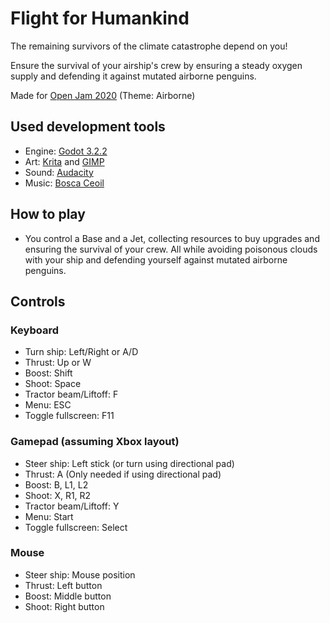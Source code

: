 # Flight for Humankind
The remaining survivors of the climate catastrophe depend on you!

Ensure the survival of your airship's crew by ensuring a steady oxygen supply and defending it against mutated airborne penguins.

Made for [Open Jam 2020](https://itch.io/jam/open-jam-2020) (Theme: Airborne)

## Used development tools
- Engine: [Godot 3.2.2](https://godotengine.org/)
- Art: [Krita](https://krita.org/) and [GIMP](https://www.gimp.org/)
- Sound: [Audacity](https://www.audacityteam.org/)
- Music: [Bosca Ceoil](https://boscaceoil.net/)

## How to play
- You control a Base and a Jet, collecting resources to buy upgrades and ensuring the survival of your crew. All while avoiding poisonous clouds with your ship and defending yourself against mutated airborne penguins.

## Controls
### Keyboard
- Turn ship: Left/Right or A/D
- Thrust: Up or W
- Boost: Shift
- Shoot: Space
- Tractor beam/Liftoff: F
- Menu: ESC
- Toggle fullscreen: F11

### Gamepad (assuming Xbox layout)
- Steer ship: Left stick (or turn using directional pad)
- Thrust: A (Only needed if using directional pad)
- Boost: B, L1, L2
- Shoot: X, R1, R2
- Tractor beam/Liftoff: Y
- Menu: Start
- Toggle fullscreen: Select

### Mouse
- Steer ship: Mouse position
- Thrust: Left button
- Boost: Middle button
- Shoot: Right button
